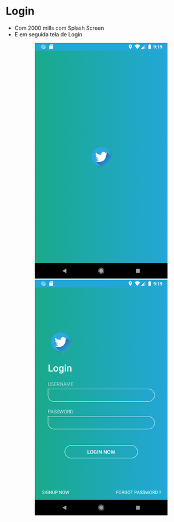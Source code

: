 # Login

- Com 2000 mills com Splash Screen 
- E em seguida tela de Login

<p align="center">
    <img src="img/splash_screen.png" width="350" >
    <img src="img/login.png" width="350" >
</p>